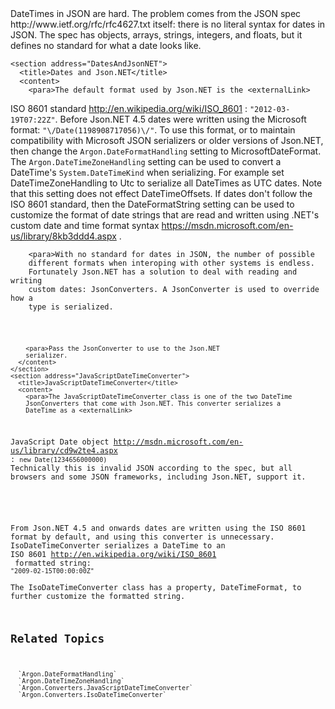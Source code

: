 <?xml version="1.0" encoding="utf-8"?>
<topic id="DatesInJSON" revisionNumber="1">
  <developerConceptualDocument xmlns="http://ddue.schemas.microsoft.com/authoring/2003/5" xmlns:xlink="http://www.w3.org/1999/xlink">
DateTimes in JSON are hard.
      <para>The problem comes from the <externalLink>
<linkText>JSON spec</linkText>
<linkUri>http://www.ietf.org/rfc/rfc4627.txt</linkUri>
</externalLink> itself: there is no literal
      syntax for dates in JSON. The spec has objects, arrays, strings, integers,
      and floats, but it defines no standard for what a date looks like.

    <section address="DatesAndJsonNET">
      <title>Dates and Json.NET</title>
      <content>
        <para>The default format used by Json.NET is the <externalLink>
<linkText>ISO 8601 standard</linkText>
<linkUri>http://en.wikipedia.org/wiki/ISO_8601</linkUri>
</externalLink>: `"2012-03-19T07:22Z"`.
        <para>Before Json.NET 4.5 dates were written using the Microsoft
        format: `"\/Date(1198908717056)\/"`. To use this format, or
        to maintain compatibility with Microsoft JSON serializers or
        older versions of Json.NET, then change the
        `Argon.DateFormatHandling`
        setting to MicrosoftDateFormat.
        <para>The `Argon.DateTimeZoneHandling` setting can be
        used to convert a DateTime's `System.DateTimeKind` when serializing. For example set
        DateTimeZoneHandling to Utc to serialize all DateTimes as UTC dates. Note that this setting does not effect DateTimeOffsets.
        <para>If dates don't follow the ISO 8601 standard, then the DateFormatString setting can be used to customize the format of
        	date strings that are read and written using .NET's <externalLink>
<linkText>custom date and time format syntax</linkText>
<linkUri>https://msdn.microsoft.com/en-us/library/8kb3ddd4.aspx</linkUri>
</externalLink>.
      </content>
    </section>
    <section address="DateTimeJsonConverters">
      <title>DateTime JsonConverters</title>
      <content>

        <para>With no standard for dates in JSON, the number of possible
        different formats when interoping with other systems is endless.
        Fortunately Json.NET has a solution to deal with reading and writing
        custom dates: JsonConverters. A JsonConverter is used to override how a
        type is serialized.
        
<code lang="cs" source="..\Src\Tests\Documentation\SerializationTests.cs" region="SerializingDatesInJson" title="DateTime JsonConverters Example" />        
        
        <para>Pass the JsonConverter to use to the Json.NET
        serializer.
      </content>
    </section>
    <section address="JavaScriptDateTimeConverter">
      <title>JavaScriptDateTimeConverter</title>
      <content>
        <para>The JavaScriptDateTimeConverter class is one of the two DateTime
        JsonConverters that come with Json.NET. This converter serializes a
        DateTime as a <externalLink>
<linkText>JavaScript Date object</linkText>
<linkUri>http://msdn.microsoft.com/en-us/library/cd9w2te4.aspx</linkUri>
</externalLink>: `new Date(1234656000000)`</para>
        <para>Technically this is invalid JSON according to the spec, but all
        browsers and some JSON frameworks, including Json.NET, support it.
      </content>
    </section>
    <section address="IsoDateTimeConverter">
      <title>IsoDateTimeConverter</title>
      <content>
      <alert class="note">
  <para>From Json.NET 4.5 and onwards dates are written using the ISO 8601
        format by default, and using this converter is unnecessary.
</alert>
        <para>IsoDateTimeConverter serializes a DateTime to an <externalLink>
<linkText>ISO 8601</linkText>
<linkUri>http://en.wikipedia.org/wiki/ISO_8601</linkUri>
</externalLink> formatted
        string: `"2009-02-15T00:00:00Z"`</para>        
        <para>The IsoDateTimeConverter class has a property, DateTimeFormat, to
        further customize the formatted string.
      </content>
    </section>


## Related Topics
      `Argon.DateFormatHandling`
      `Argon.DateTimeZoneHandling`
      `Argon.Converters.JavaScriptDateTimeConverter`
      `Argon.Converters.IsoDateTimeConverter`